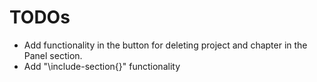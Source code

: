 # TODOs

* Add functionality in the button for deleting project and chapter in the Panel section.
* Add "\include-section{}" functionality

